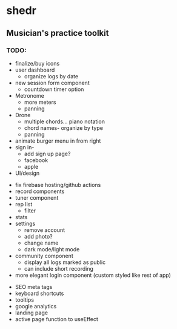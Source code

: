 # shedr
## Musician's practice toolkit

### TODO:

<!-- * redux/context  -->
<!-- * reincorporate logo -->
* finalize/buy icons
* user dashboard
  <!-- * if no logs show "you have no logs make some" -->
  <!-- * make into protected route -->
  <!-- * adjust styles
  * adjust log styles -->
  * organize logs by date
  <!-- * update log -->
  <!-- * add photo -->
* new session form component
  <!-- * if timer not set to 0 and timer and form inputs/state are not equal => prompt which time would you like to use?
  * or add to confirm page what you'll be logging -->
  * countdown timer option
  <!-- * set start time on timer start -->
  <!-- * fix date for db -->
  <!-- * stop and pause timer then set time before submit -->
  <!-- * redirect to login or practice log on submit -->
  <!-- * modal windows on timer
    * new session
    * are you sure you want to stop?
    * are you sure you want to submit? show contents of log -->
* Metronome
  <!-- * volume -->
  * more meters
  <!-- * implement polyrhythm UI -->
  <!-- * tap tempo -->
  * panning
* Drone
  * multiple chords... piano notation 
  * chord names- organize by type
  * panning 
  <!-- * slider- when you click it doesn't adjust tempo.. only sliding works -->
* animate burger menu in from right
* sign in- 
  * add sign up page?
  * facebook
  * apple
  <!-- * try popup to login because losing state with redirect -->
* UI/design
<!-- * remove netlify -->
* fix firebase hosting/github actions
* record components
* tuner component
* rep list
  * filter
* stats
* settings
  * remove account
  * add photo?
  * change name
  * dark mode/light mode
* community component
  * display all logs marked as public
  * can include short recording
* more elegant login component (custom styled like rest of app)
<!-- * meta tags (social, favicon, etc) -->
* SEO meta tags
* keyboard shortcuts
* tooltips
* google analytics
* landing page
* active page function to useEffect